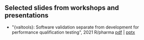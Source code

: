 Selected slides from workshops and presentations
---

+ "{valtools}: Software validation separate from development for performance qualification testing", 2021 R/pharma [pdf](2021_rpharma_valtools.pdf) | [pptx](2021_rpharma_valtools.pptx)

